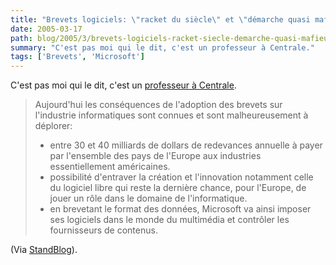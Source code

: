 ```yaml
---
title: "Brevets logiciels: \"racket du siècle\" et \"démarche quasi mafieuse\""
date: 2005-03-17
path: blog/2005/3/brevets-logiciels-racket-siecle-demarche-quasi-mafieuse
summary: "C'est pas moi qui le dit, c'est un professeur à Centrale."
tags: ['Brevets', 'Microsoft']
---
```


C&#39;est pas moi qui le dit, c&#39;est un <a href="http://silicon.fr/getarticle.asp?ID=8923">professeur &#224;
 Centrale</a>.

> Aujourd'hui les cons&#233;quences de l'adoption des brevets
sur l'industrie informatiques sont connues et sont malheureusement &#224;
d&#233;plorer:<br>
> - entre 30 et 40 milliards de dollars de redevances annuelle &#224; payer par
l'ensemble des pays de l'Europe aux industries essentiellement
am&#233;ricaines.<br>
> - possibilit&#233; d'entraver la cr&#233;ation et l'innovation notamment celle du
logiciel libre qui reste la derni&#232;re chance, pour l'Europe, de jouer un
r&#244;le dans le domaine de l'informatique.<br>
> - en brevetant le format des donn&#233;es, Microsoft va ainsi imposer ses
logiciels dans le monde du multim&#233;dia et contr&#244;ler les fournisseurs de
contenus.

(Via <a href="http://standblog.org/">StandBlog</a>). 

